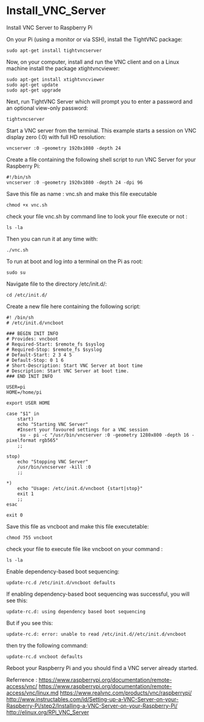 # Install_VNC_Server
Install VNC Server to Raspberry Pi

On your Pi (using a monitor or via SSH), install the TightVNC package:

    sudo apt-get install tightvncserver
  

Now, on your computer, install and run the VNC client and on a Linux machine install the package xtightvncviewer:

    sudo apt-get install xtightvncviewer
    sudo apt-get update
    sudo apt-get upgrade
    
Next, run TightVNC Server which will prompt you to enter a password and an optional view-only password:

    tightvncserver
  
Start a VNC server from the terminal. This example starts a session on VNC display zero (:0) with full HD resolution:

    vncserver :0 -geometry 1920x1080 -depth 24
  
  
Create a file containing the following shell script to run VNC Server for your Raspberry Pi:

    #!/bin/sh
    vncserver :0 -geometry 1920x1080 -depth 24 -dpi 96
  
Save this file as name : vnc.sh and make this file executable

    chmod +x vnc.sh
  
check your file vnc.sh by command line to look your file execute or not :

    ls -la

Then you can run it at any time with:

    ./vnc.sh
  
To run at boot and log into a terminal on the Pi as root:

    sudo su
  
Navigate file to the directory /etc/init.d/:

    cd /etc/init.d/
  
Create a new file here containing the following script:

    #! /bin/sh
    # /etc/init.d/vncboot
    
    ### BEGIN INIT INFO
    # Provides: vncboot
    # Required-Start: $remote_fs $syslog
    # Required-Stop: $remote_fs $syslog
    # Default-Start: 2 3 4 5
    # Default-Stop: 0 1 6
    # Short-Description: Start VNC Server at boot time
    # Description: Start VNC Server at boot time.
    ### END INIT INFO
    
    USER=pi
    HOME=/home/pi
    
    export USER HOME
    
    case "$1" in
        start)
        echo "Starting VNC Server"
        #Insert your favoured settings for a VNC session
         su - pi -c "/usr/bin/vncserver :0 -geometry 1280x800 -depth 16 -pixelformat rgb565"
        ;;
   
    stop)
        echo "Stopping VNC Server"
        /usr/bin/vncserver -kill :0
        ;;
    
    *)
        echo "Usage: /etc/init.d/vncboot {start|stop}"
        exit 1
        ;;
    esac
    
    exit 0
  
Save this file as vncboot and make this file executetable:
  
    chmod 755 vncboot
  
check your file to execute file like vncboot on your command :
  
    ls -la
  
Enable dependency-based boot sequencing:

    update-rc.d /etc/init.d/vncboot defaults
  
If enabling dependency-based boot sequencing was successful, you will see this:

    update-rc.d: using dependency based boot sequencing
  
But if you see this:

    update-rc.d: error: unable to read /etc/init.d//etc/init.d/vncboot
  
then try the following command:

    update-rc.d vncboot defaults
  
Reboot your Raspberry Pi and you should find a VNC server already started.

Referrence : https://www.raspberrypi.org/documentation/remote-access/vnc/ https://www.raspberrypi.org/documentation/remote-access/vnc/linux.md
https://www.realvnc.com/products/vnc/raspberrypi/ http://www.instructables.com/id/Setting-up-a-VNC-Server-on-your-Raspberry-Pi/step2/Installing-a-VNC-Server-on-your-Raspberry-Pi/
http://elinux.org/RPi_VNC_Server
